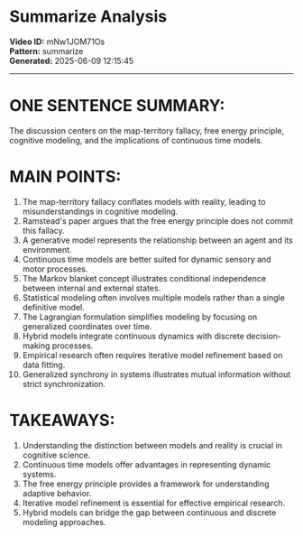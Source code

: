 # Summarize Analysis

**Video ID:** mNw1JOM71Os  
**Pattern:** summarize  
**Generated:** 2025-06-09 12:15:45  

---

# ONE SENTENCE SUMMARY:
The discussion centers on the map-territory fallacy, free energy principle, cognitive modeling, and the implications of continuous time models.

# MAIN POINTS:
1. The map-territory fallacy conflates models with reality, leading to misunderstandings in cognitive modeling.
2. Ramstead's paper argues that the free energy principle does not commit this fallacy.
3. A generative model represents the relationship between an agent and its environment.
4. Continuous time models are better suited for dynamic sensory and motor processes.
5. The Markov blanket concept illustrates conditional independence between internal and external states.
6. Statistical modeling often involves multiple models rather than a single definitive model.
7. The Lagrangian formulation simplifies modeling by focusing on generalized coordinates over time.
8. Hybrid models integrate continuous dynamics with discrete decision-making processes.
9. Empirical research often requires iterative model refinement based on data fitting.
10. Generalized synchrony in systems illustrates mutual information without strict synchronization.

# TAKEAWAYS:
1. Understanding the distinction between models and reality is crucial in cognitive science.
2. Continuous time models offer advantages in representing dynamic systems.
3. The free energy principle provides a framework for understanding adaptive behavior.
4. Iterative model refinement is essential for effective empirical research.
5. Hybrid models can bridge the gap between continuous and discrete modeling approaches.